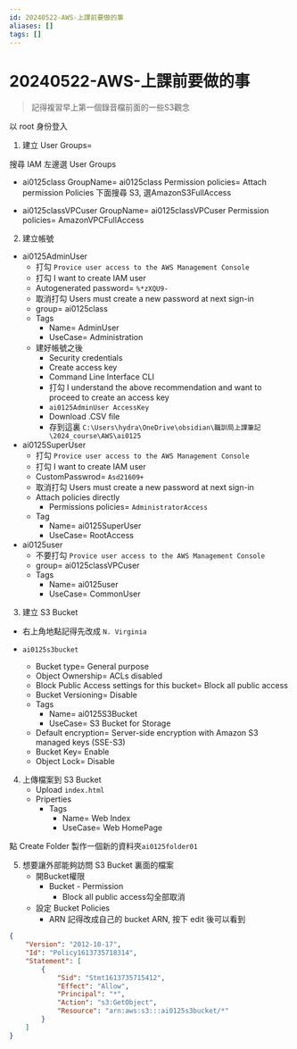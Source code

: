 ```yaml
---
id: 20240522-AWS-上課前要做的事
aliases: []
tags: []
---
```


# 20240522-AWS-上課前要做的事

> 記得複習早上第一個錄音檔前面的一些S3觀念

以 root 身份登入

1. 建立 User Groups=

搜尋 IAM
左邊選 User Groups

-   ai0125class
    GroupName= ai0125class
    Permission policies= Attach permission Policies
    下面搜尋 S3, 選AmazonS3FullAccess

-   ai0125classVPCuser
    GroupName= ai0125classVPCuser
    Permission policies= AmazonVPCFullAccess

2. 建立帳號

-   ai0125AdminUser
    -   打勾 `Provice user access to the AWS Management Console`
    -   打勾 I want to create IAM user
    -   Autogenerated password= `%*zXQU9-`
    -   取消打勾 Users must create a new password at next sign-in
    -   group= ai0125class
    -   Tags
        -   Name= AdminUser
        -   UseCase= Administration
    -   建好帳號之後
        -   Security credentials
        -   Create access key
        -   Command Line Interface CLI
        -   打勾 I understand the above recommendation and want to proceed to create an access key
        -   `ai0125AdminUser AccessKey`
        -   Download .CSV file
        -   存到這裏 `C:\Users\hydra\OneDrive\obsidian\職訓局上課筆記\2024_course\AWS\ai0125`
-   ai0125SuperUser
    -   打勾 `Provice user access to the AWS Management Console`
    -   打勾 I want to create IAM user
    -   CustomPasswrod= `Asd21609+`
    -   取消打勾 Users must create a new password at next sign-in
    -   Attach policies directly
        -   Permissions policies= `AdministratorAccess`
    -   Tag
        -   Name= ai0125SuperUser
        -   UseCase= RootAccess
-   ai0125user
    -   不要打勾 `Provice user access to the AWS Management Console`
    -   group= ai0125classVPCuser
    -   Tags
        -   Name= ai0125user
        -   UseCase= CommonUser

3. 建立 S3 Bucket

-   右上角地點記得先改成 `N. Virginia`

-   `ai0125s3bucket`
    -   Bucket type= General purpose
    -   Object Ownership= ACLs disabled
    -   Block Public Access settings for this bucket= Block all public access
    -   Bucket Versioning= Disable
    -   Tags
        -   Name= ai0125S3Bucket
        -   UseCase= S3 Bucket for Storage
    -   Default encryption= Server-side encryption with Amazon S3 managed keys (SSE-S3)
    -   Bucket Key= Enable
    -   Object Lock= Disable

4. 上傳檔案到 S3 Bucket
    - Upload `index.html`
    - Priperties
        - Tags
            - Name= Web Index
            - UseCase= Web HomePage

點 Create Folder 製作一個新的資料夾`ai0125folder01`

5. 想要讓外部能夠訪問 S3 Bucket 裏面的檔案
    - 開Bucket權限
        - Bucket - Permission
            - Block all public access勾全部取消
    - 設定 Bucket Policies
        - ARN 記得改成自己的 bucket ARN, 按下 edit 後可以看到

```json
{
    "Version": "2012-10-17",
    "Id": "Policy1613735718314",
    "Statement": [
        {
            "Sid": "Stmt1613735715412",
            "Effect": "Allow",
            "Principal": "*",
            "Action": "s3:GetObject",
            "Resource": "arn:aws:s3:::ai0125s3bucket/*"
        }
    ]
}
```

